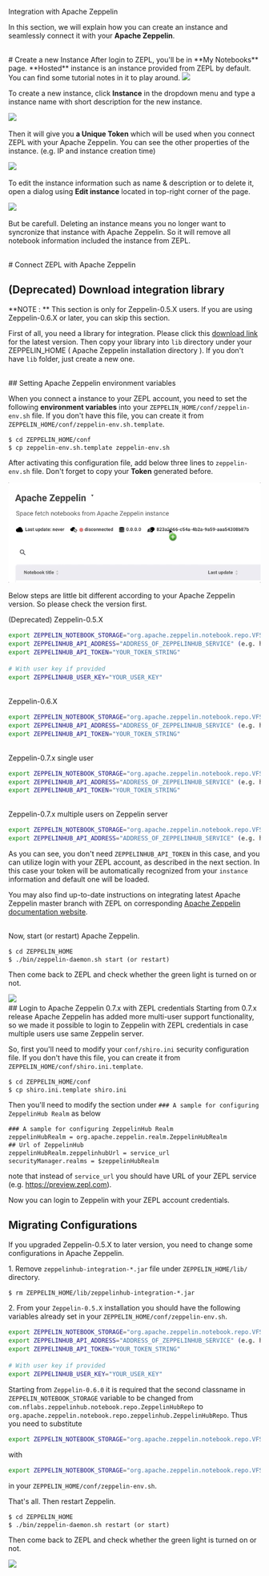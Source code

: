 <span class="header-font">Integration with Apache Zeppelin</span>

In this section, we will explain how you can create an instance and seamlessly connect it with your **Apache Zeppelin**.

<br/>
# Create a new Instance
After login to ZEPL, you'll be in **My Notebooks** page. **Hosted** instance is an instance provided from ZEPL by default.
You can find some tutorial notes in it to play around.

<img src="../img/my_notebooks_main.png" class="image-box big-img"/>

To create a new instance, click **Instance** in the dropdown menu and type a instance name with short description for the new instance.

<img src="../img/add_new_instance.png" class="image-box big-img"/>

Then it will give you **a Unique Token** which will be used when you connect ZEPL with your Apache Zeppelin.
You can see the other properties of the instance. (e.g. IP and instance creation time)

<img src="../img/after_creating_instance.png" class="image-box big-img"/>

To edit the instance information such as name & description or to delete it, open a dialog using **Edit instance** located in top-right corner of the page.

<img src="../img/manage_instance.png" class="image-box big-img"/>

But be carefull. Deleting an instance means you no longer want to syncronize that instance with Apache Zeppelin.
So it will remove all notebook information included the instance from ZEPL.


<br/>
# Connect ZEPL with Apache Zeppelin

## (Deprecated) Download integration library
<span class="note-font">**NOTE : ** This section is only for Zeppelin-0.5.X users.
If you are using Zeppelin-0.6.X or later, you can skip this section.</span>

First of all, you need a library for integration.
Please click this [download link](https://s3-ap-northeast-1.amazonaws.com/zeppel.in/zeppelinhub-integration-v0.4.0-all.jar) for the latest version.
Then copy your library into `lib` directory under your ZEPPELIN_HOME ( Apache Zeppelin installation directory ).
If you don't have `lib` folder, just create a new one.

<br/>
## Setting Apache Zeppelin environment variables

When you connect a instance to your ZEPL account, you need to set the following **environment variables** into your `ZEPPELIN_HOME/conf/zeppelin-env.sh` file.
If you don't have this file, you can create it from `ZEPPELIN_HOME/conf/zeppelin-env.sh.template`.

```
$ cd ZEPPELIN_HOME/conf
$ cp zeppelin-env.sh.template zeppelin-env.sh
```

After activating this configuration file,  add below three lines to `zeppelin-env.sh` file.
Don't forget to copy your **Token** generated before.

<img src="../img/copy_token.gif" class="image-box small-img"/>

Below steps are little bit different according to your Apache Zeppelin version. So please check the version first.  

<span class="version-font"> (Deprecated) Zeppelin-0.5.X </span>

```sh
export ZEPPELIN_NOTEBOOK_STORAGE="org.apache.zeppelin.notebook.repo.VFSNotebookRepo, com.nflabs.zeppelinhub.notebook.repo.ZeppelinHubRepo"
export ZEPPELINHUB_API_ADDRESS="ADDRESS_OF_ZEPPELINHUB_SERVICE" (e.g. https://www.zepl.com)
export ZEPPELINHUB_API_TOKEN="YOUR_TOKEN_STRING"

# With user key if provided
export ZEPPELINHUB_USER_KEY="YOUR_USER_KEY"
```

<br/>
<span class="version-font"> Zeppelin-0.6.X</span>

```sh
export ZEPPELIN_NOTEBOOK_STORAGE="org.apache.zeppelin.notebook.repo.VFSNotebookRepo, org.apache.zeppelin.notebook.repo.zeppelinhub.ZeppelinHubRepo"
export ZEPPELINHUB_API_ADDRESS="ADDRESS_OF_ZEPPELINHUB_SERVICE" (e.g. https://www.zepl.com)
export ZEPPELINHUB_API_TOKEN="YOUR_TOKEN_STRING"
```

<br/>
<span class="version-font"> Zeppelin-0.7.x single user</span>

```sh
export ZEPPELIN_NOTEBOOK_STORAGE="org.apache.zeppelin.notebook.repo.VFSNotebookRepo, org.apache.zeppelin.notebook.repo.zeppelinhub.ZeppelinHubRepo"
export ZEPPELINHUB_API_ADDRESS="ADDRESS_OF_ZEPPELINHUB_SERVICE" (e.g. https://www.zepl.com)
export ZEPPELINHUB_API_TOKEN="YOUR_TOKEN_STRING"
```
<br/>
<span class="version-font"> Zeppelin-0.7.x multiple users on Zeppelin server</span>

```sh
export ZEPPELIN_NOTEBOOK_STORAGE="org.apache.zeppelin.notebook.repo.VFSNotebookRepo, org.apache.zeppelin.notebook.repo.zeppelinhub.ZeppelinHubRepo"
export ZEPPELINHUB_API_ADDRESS="ADDRESS_OF_ZEPPELINHUB_SERVICE" (e.g. https://www.zepl.com)
```
As you can see, you don't need `ZEPPELINHUB_API_TOKEN` in this case, and you can utilize login with your ZEPL account, as described in the next section. In this case your token will be automatically recognized from your `instance` information and default one will be loaded.


You may also find up-to-date instructions on integrating latest Apache Zeppelin master branch with ZEPL on corresponding [Apache Zeppelin documentation website](https://zeppelin.apache.org/docs/0.7.0-SNAPSHOT/storage/storage.html#storage-in-zeppelinhub).

<br/>
Now, start (or restart) Apache Zeppelin.

```
$ cd ZEPPELIN_HOME
$ ./bin/zeppelin-daemon.sh start (or restart)
```

Then come back to ZEPL and check whether the green light is turned on or not.

<img src="../img/connected_instance.png" class="image-box small-img"/>

<br/>
## Login to Apache Zeppelin 0.7.x with ZEPL credentials
Starting from 0.7.x release Apache Zeppelin has added more multi-user support functionality, so we made it possible to login to Zeppelin with ZEPL credentials in case multiple users use same Zeppelin server.

So, first you'll need to modify your `conf/shiro.ini` security configuration file. If you don't have this file, you can create it from `ZEPPELIN_HOME/conf/shiro.ini.template`.

```
$ cd ZEPPELIN_HOME/conf
$ cp shiro.ini.template shiro.ini
```

Then you'll need to modify the section under `### A sample for configuring ZeppelinHub Realm` as below
```
### A sample for configuring ZeppelinHub Realm
zeppelinHubRealm = org.apache.zeppelin.realm.ZeppelinHubRealm
## Url of ZeppelinHub
zeppelinHubRealm.zeppelinhubUrl = service_url
securityManager.realms = $zeppelinHubRealm
```
note that instead of `service_url` you should have URL of your ZEPL service (e.g. https://preview.zepl.com).

Now you can login to Zeppelin with your ZEPL account credentials.
<br/>
## Migrating Configurations
If you upgraded Zeppelin-0.5.X to later version, you need to change some configurations in Apache Zeppelin.

1\. Remove `zeppelinhub-integration-*.jar` file under `ZEPPELIN_HOME/lib/` directory.
```
$ rm ZEPPELIN_HOME/lib/zeppelinhub-integration-*.jar
```

2\. From your `Zeppelin-0.5.X` installation you should have the following variables already set in your `ZEPPELIN_HOME/conf/zeppelin-env.sh`.
```sh
export ZEPPELIN_NOTEBOOK_STORAGE="org.apache.zeppelin.notebook.repo.VFSNotebookRepo, com.nflabs.zeppelinhub.notebook.repo.ZeppelinHubRepo"
export ZEPPELINHUB_API_ADDRESS="ADDRESS_OF_ZEPPELINHUB_SERVICE" (e.g. https://www.zepl.com)
export ZEPPELINHUB_API_TOKEN="YOUR_TOKEN_STRING"

# With user key if provided
export ZEPPELINHUB_USER_KEY="YOUR_USER_KEY"
```

Starting from `Zeppelin-0.6.0` it is required that the second classname in `ZEPPELIN_NOTEBOOK_STORAGE` variable to be changed from `com.nflabs.zeppelinhub.notebook.repo.ZeppelinHubRepo` to `org.apache.zeppelin.notebook.repo.zeppelinhub.ZeppelinHubRepo`.
Thus you need to substitute

```sh
export ZEPPELIN_NOTEBOOK_STORAGE="org.apache.zeppelin.notebook.repo.VFSNotebookRepo, com.nflabs.zeppelinhub.notebook.repo.ZeppelinHubRepo"
```

with

```sh
export ZEPPELIN_NOTEBOOK_STORAGE="org.apache.zeppelin.notebook.repo.VFSNotebookRepo, org.apache.zeppelin.notebook.repo.zeppelinhub.ZeppelinHubRepo"
```
in your `ZEPPELIN_HOME/conf/zeppelin-env.sh`.


That's all. Then restart Zeppelin.

```
$ cd ZEPPELIN_HOME
$ ./bin/zeppelin-daemon.sh restart (or start)
```

Then come back to ZEPL and check whether the green light is turned on or not.

<img src="../img/connected_instance.png" class="image-box small-img"/>
